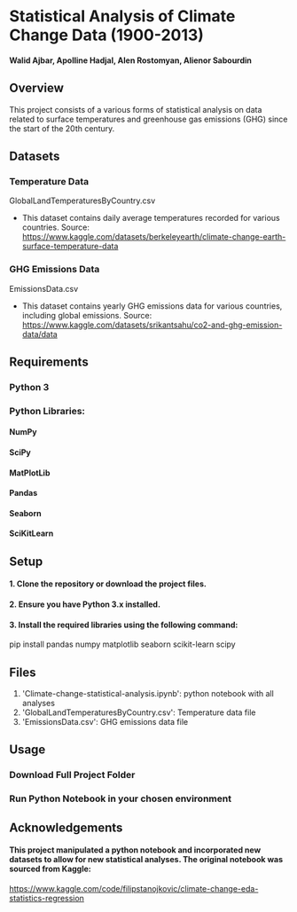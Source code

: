 # Statistical Analysis of Climate Change Data (1900-2013)

#### Walid Ajbar, Apolline Hadjal, Alen Rostomyan, Alienor Sabourdin

## Overview

This project consists of a various forms of statistical analysis on data related to surface temperatures and greenhouse gas emissions (GHG) since the start of the 20th century.

## Datasets

### Temperature Data
GlobalLandTemperaturesByCountry.csv
- This dataset contains daily average temperatures recorded for various countries.
Source: https://www.kaggle.com/datasets/berkeleyearth/climate-change-earth-surface-temperature-data 

### GHG Emissions Data
EmissionsData.csv
- This dataset contains yearly GHG emissions data for various countries, including global emissions.
Source: https://www.kaggle.com/datasets/srikantsahu/co2-and-ghg-emission-data/data

## Requirements

### Python 3
### Python Libraries:
#### NumPy
#### SciPy
#### MatPlotLib
#### Pandas
#### Seaborn
#### SciKitLearn

## Setup

#### 1. Clone the repository or download the project files.
#### 2. Ensure you have Python 3.x installed.
#### 3. Install the required libraries using the following command:
pip install pandas numpy matplotlib seaborn scikit-learn scipy

## Files
1. 'Climate-change-statistical-analysis.ipynb': python notebook with all analyses
2. 'GlobalLandTemperaturesByCountry.csv': Temperature data file
3. 'EmissionsData.csv': GHG emissions data file

## Usage

### Download Full Project Folder
### Run Python Notebook in your chosen environment

## Acknowledgements
#### This project manipulated a python notebook and incorporated new datasets to allow for new statistical analyses. The original notebook was sourced from Kaggle:
https://www.kaggle.com/code/filipstanojkovic/climate-change-eda-statistics-regression
